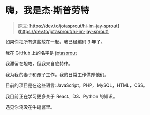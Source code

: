 # 嗨，我是杰·斯普劳特

> 原文:[https://dev.to/jotasprout/hi-im-jay-sprout](https://dev.to/jotasprout/hi-im-jay-sprout)

如果你把所有这些放在一起，我已经编码 3 年了。

我在 GitHub 上的名字是 [jotasprout](https://github.com/jotasprout)

我滞留在坦帕，但我来自底特律。

我为我的妻子和孩子工作，我的日常工作供养他们。

目前的项目是在这些语言:JavaScript，PHP，MySQL，HTML，CSS。

我目前正在学习更多关于 React、D3、Python 的知识。

遇见你淹没在牛逼酱里。